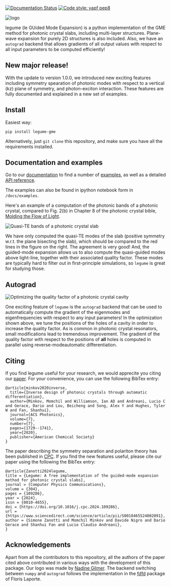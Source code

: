 [![Documentation Status](https://readthedocs.org/projects/legume/badge/?version=latest)](https://legume.readthedocs.io/en/latest/?badge=latest)
[![Code style: yapf pep8](https://img.shields.io/badge/code%20style-yapf-000000.svg)](https://github.com/google/yapf)


<img src="https://github.com/fancompute/legume/blob/master/docs/_static/legume-logo.png" align="middle" title="logo" alt="logo">

legume (le GUided Mode Expansion) is a python implementation of the GME method for photonic crystal slabs, including multi-layer structures. Plane-wave expansion for purely 2D structures is also included. Also, we have an `autograd` backend that allows gradients of all output values with respect to all input parameters to be computed efficiently!

## New major release!
With the update to version 1.0.0, we introduced new exciting features including symmetry spearation of photonic modes with respect to a vertical (kz) plane of symmetry, and photon-exciton interaction. These features are fully documented and explained in a new set of examples.

## Install

Easiest way:

```
pip install legume-gme
```

Alternatively, just `git clone` this repository, and make sure you have all the requirements installed.

## Documentation and examples

Go to our [documentation](https://legume.readthedocs.io/en/latest/index.html) to find a number of [examples](https://legume.readthedocs.io/en/latest/examples.html), as well as a detailed [API reference](https://legume.readthedocs.io/en/latest/api.html).

The examples can also be found in ipython notebook form in `/docs/examples`.

Here's an example of a computation of the photonic bands of a photonic crystal, compared to Fig. 2(b) in Chapter 8 of the photonic crystal bible, [Molding the Flow of Light](http://ab-initio.mit.edu/book/).

<img src="https://github.com/fancompute/legume/blob/master/img/phc_bands.png" title="photonic_bands" alt="Quasi-TE bands of a photonic crystal slab">

We have only computed the quasi-TE modes of the slab (positive symmetry w.r.t. the plane bisecting the slab), which should be compared to the red lines in the figure on the right. The agreement is very good! And, the guided-mode expansion allows us to also compute the quasi-guided modes above light-line, together with their associated quality factor. These modes are typically hard to filter out in first-principle simulations, so `legume` is great for studying those. 

## Autograd

<img src="https://github.com/fancompute/legume/blob/master/img/cavity_opt.gif" title="cavity_opt" alt="Optimizing the quality factor of a photonic crystal cavity">

One exciting feature of `legume` is the `autograd` backend that can be used to automatically compute the gradient of the eigenmodes and eigenfrequencies with respect to any input parameters! In the optimization shown above, we tune the positions of the holes of a cavity in order to increase the quality factor. As is common in photonic crystal resonators, small modifications lead to tremendous improvement. The gradient of the quality factor with respect to the positions of **all** holes is computed in parallel using reverse-modeautomatic differentiation. 

## Citing

If you find legume useful for your research, we would apprecite you citing our [paper](https://pubs.acs.org/doi/10.1021/acsphotonics.0c00327). For your convenience, you can use the following BibTex entry: 
```
@article{minkov2020inverse,
  title={Inverse design of photonic crystals through automatic differentiation},
  author={Minkov, Momchil and Williamson, Ian AD and Andreani, Lucio C and Gerace, Dario and Lou, Beicheng and Song, Alex Y and Hughes, Tyler W and Fan, Shanhui},
  journal={ACS Photonics},
  volume={7},
  number={7},
  pages={1729--1741},
  year={2020},
  publisher={American Chemical Society}
}
```
The paper describing the symmetry separation and polariton theory has been published in [CPC](https://www.sciencedirect.com/science/article/pii/S0010465524002091?dgcid=rss_sd_all). If you find the new features useful, please cite our paper using the following the BibTex entry:
```
@article{Zanotti2024legume,
title = {Legume: A free implementation of the guided-mode expansion method for photonic crystal slabs},
journal = {Computer Physics Communications},
volume = {304},
pages = {109286},
year = {2024},
issn = {0010-4655},
doi = {https://doi.org/10.1016/j.cpc.2024.109286},
url = {https://www.sciencedirect.com/science/article/pii/S0010465524002091},
author = {Simone Zanotti and Momchil Minkov and Davide Nigro and Dario Gerace and Shanhui Fan and Lucio Claudio Andreani},
}
```

## Acknowledgements

Apart from all the contributors to this repository, all the authors of the paper cited above contributed in various ways with the development of this package. Our logo was made by [Nadine Gilmer](https://nadinegilmer.com/). The backend switching between `numpy` and `autograd` follows the implementation in the [fdfd](https://github.com/flaport/fdtd) package of Floris Laporte.

